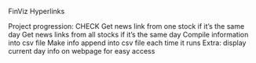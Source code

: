 FinViz Hyperlinks

Project progression:
CHECK Get news link from one stock if it’s the same day
Get news links from all stocks if it’s the same day
Compile information into csv file
Make info append into csv file each time it runs
Extra: display current day info on webpage for easy access
